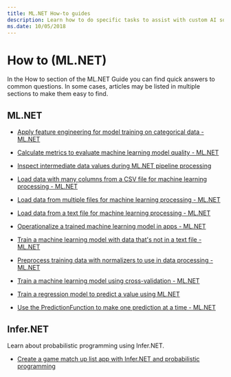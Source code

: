 ```yaml
---
title: ML.NET How-to guides
description: Learn how to do specific tasks to assist with custom AI solutions creation and Machine Learning integration into your .NET applications.
ms.date: 10/05/2018
---
```

# How to (ML.NET)

In the How to section of the ML.NET Guide you can find quick answers
to common questions. In some cases, articles may be listed in multiple sections to make them easy to find.

## ML.NET

* [Apply feature engineering for model training on categorical data - ML.NET](https://github.com/dotnet/docs/blob/master/docs/machine-learning/how-to-guides/train-model-categorical-ml-net.md)

* [Calculate metrics to evaluate machine learning model quality - ML.NET](https://github.com/dotnet/docs/blob/master/docs/machine-learning/how-to-guides/verify-model-quality-ml-net.md)

* [Inspect intermediate data values during ML.NET pipeline processing](https://github.com/dotnet/docs/blob/master/docs/machine-learning/how-to-guides/inspect-intermediate-data-ml-net.md)

* [Load data with many columns from a CSV file for machine learning processing - ML.NET
](https://github.com/dotnet/docs/blob/master/docs/machine-learning/how-to-guides/load-data-from-mult-column-csv-ml-net.md)

* [Load data from multiple files for machine learning processing - ML.NET](https://github.com/dotnet/docs/blob/master/docs/machine-learning/how-to-guides/load-data-from-multiple-files-ml-net.md)

* [Load data from a text file for machine learning processing - ML.NET](https://github.com/dotnet/docs/blob/master/docs/machine-learning/how-to-guides/load-data-from-text-file-ml-net.md)

* [Operationalize a trained machine learning model in apps - ML.NET](https://github.com/dotnet/docs/blob/master/docs/machine-learning/how-to-guides/consuming-model-ml-net.md)

* [Train a machine learning model with data that's not in a text file - ML.NET](https://github.com/dotnet/docs/blob/master/docs/machine-learning/how-to-guides/load-non-file-training-data-ml-net.md)

* [Preprocess training data with normalizers to use in data processing - ML.NET](https://github.com/dotnet/docs/blob/master/docs/machine-learning/how-to-guides/normalizers-preprocess-data-ml-net.md)

* [Train a machine learning model using cross-validation - ML.NET
](https://github.com/dotnet/docs/blob/master/docs/machine-learning/how-to-guides/train-cross-validation-ml-net.md)

* [Train a regression model to predict a value using ML.NET](https://github.com/dotnet/docs/blob/master/docs/machine-learning/how-to-guides/train-regression-model-ml-net.md)

* [Use the PredictionFunction to make one prediction at a time - ML.NET](https://github.com/dotnet/docs/blob/master/docs/machine-learning/how-to-guides/single-predict-model-ml-net.md)
## Infer.NET

Learn about probabilistic programming using Infer.NET.

- [Create a game match up list app with Infer.NET and probabilistic programming](matchup-app-infer-net.md)

